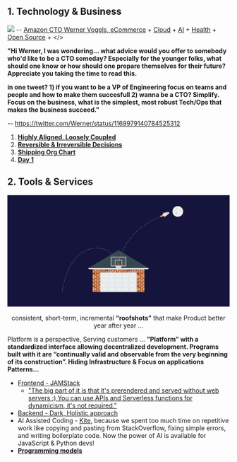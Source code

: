 ## 1. Technology & Business

![](https://github.com/ankumar/Architecture/blob/master/images/Werner.png)
-- [Amazon CTO Werner Vogels, eCommerce](https://queue.acm.org/detail.cfm?id=1142065) + [Cloud](https://aws.amazon.com/) + [AI](https://www.amazon.science/) + [Health](https://amazon.care/) + [Open Source](https://amzn.github.io/) + </>

**"Hi Werner, I was wondering... what advice would you offer to somebody who'd like to be a CTO someday? Especially for the younger folks, what should one know or how should one prepare themselves for their future? Appreciate you taking the time to read this.**

**in one tweet? 1) if you want to be a VP of Engineering focus on teams and people and how to make them succesfull 2) wanna be a CTO? Simplify.  Focus on the business, what is the simplest, most robust Tech/Ops that makes the business succeed."**

-- https://twitter.com/Werner/status/1169979140784525312

1. [**Highly Aligned, Loosely Coupled**](https://jobs.netflix.com/culture)
2. [**Reversible & Irreversible Decisions**](https://ruthmalan.com/Journal/2019/201902OReillySAConPresentationPartI.htm)
3. [**Shipping Org Chart**](https://lightstep.com/blog/the-only-good-reason-to-adopt-microservices/)
4. [**Day 1**](https://www.fool.com/investing/2017/04/13/jeff-bezos-says-it-will-always-be-day-1-at-amazon.aspx)
## 2. Tools & Services

![](https://github.com/ankumar/Architecture/blob/master/images/roofshots.png)
<p align="center"> consistent, short-term, incremental <b>“roofshots”</b> that make Product better year after year ... </p>

Platform is a perspective, Serving customers ... **"Platform” with a standardized interface allowing decentralized development. Programs built with it are “continually valid and observable from the very beginning of its construction”. Hiding Infrastructure & Focus on applications Patterns...**
  * [Frontend - JAMStack](https://snipcart.com/blog/jamstack)
    * ["The big part of it is that it's prerendered and served without web servers :) You can use APIs and Serverless functions for dynamicism, it's not required."](https://codepen.io/sdras/full/NWqNBzV) 
  * [Backend - Dark, Holistic approach](https://medium.com/darklang/the-design-of-dark-59f5d38e52d2)
  * AI Assisted Coding - [Kite](https://www.kite.com/), because we spent too much time on repetitive work like copying and pasting from StackOverflow, fixing simple errors, and writing boilerplate code. Now the power of AI is available for JavaScript & Python devs!
  * [**Programming models**](Patterns/Stuff.md)
